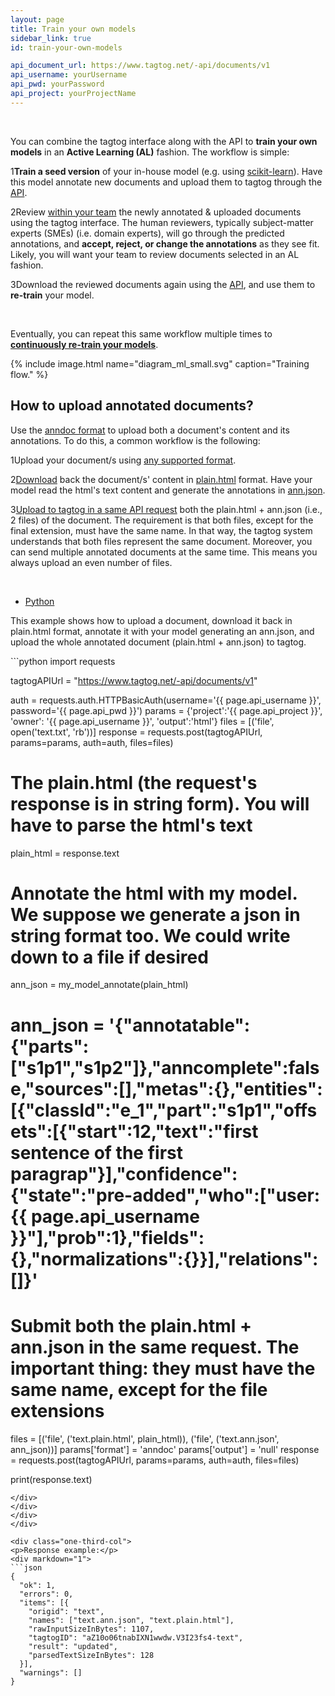 ```yaml
---
layout: page
title: Train your own models
sidebar_link: true
id: train-your-own-models

api_document_url: https://www.tagtog.net/-api/documents/v1
api_username: yourUsername
api_pwd: yourPassword
api_project: yourProjectName
---
```


<div class="two-third-col">
  <br>
  <p>You can combine the tagtog interface along with the API to <strong>train your own models</strong> in an <strong>Active Learning (AL)</strong> fashion. The workflow is simple:</p>

  <p class="numbered-item"><span class="number-1">1</span><strong>Train a seed version</strong> of your in-house model (e.g. using <a href="http://scikit-learn.org/stable/">scikit-learn</a>). Have this model annotate new documents and upload them to tagtog through the <a href="/API.html">API</a>.</p>

  <p class="numbered-item"><span class="number-2">2</span>Review <a href="collaboration.html">within your team</a> the newly annotated & uploaded documents using the tagtog interface. The human reviewers, typically subject-matter experts (SMEs) (i.e. domain experts), will go through the predicted annotations, and <strong>accept, reject, or change the annotations</strong> as they see fit. Likely, you will want your team to review documents selected in an AL fashion.</p>  

  <p class="numbered-item"><span class="number-3">3</span>Download the reviewed documents again using the <a href="/API.html">API</a>, and use them to <strong>re-train</strong> your model.</p>
</div>


<div class="two-third-col">
  <br>
  <p>Eventually, you can repeat this same workflow multiple times to <a href="machine-learning.html#continuous-learning"><strong>continuously re-train your models</strong></a>.</p>

  {% include image.html name="diagram_ml_small.svg" caption="Training flow." %}
</div>


<div class="two-third-col">
  <h2>How to upload annotated documents?</h2>

  <p>Use the <a href="anndoc.html">anndoc format</a> to upload both a document's content and its annotations. To do this, a common workflow is the following:</p>

  <!-- -->

  <p class="numbered-item"><span class="number-1">1</span>Upload your document/s using <a href="ioformats.html">any supported format</a>.</p>

  <p class="numbered-item"><span class="number-2">2</span><a href="API.html#output-parameter">Download</a> back the document/s' content in <a href="anndoc.html#plain-html">plain.html</a> format. Have your model read the html's text content and generate the annotations in <a href="anndoc.html#ann-json">ann.json</a>.</p>

  <p class="numbered-item"><span class="number-3">3</span><a href="API.html#files-post">Upload to tagtog in a same API request</a> both the plain.html + ann.json (i.e., 2 files) of the document. The requirement is that both files, except for the final extension, must have the same name. In that way, the tagtog system understands that both files represent the same document. Moreover, you can  send multiple annotated documents at the same time. This means you always upload an even number of files.</p>
</div>



<div class="two-third-col">
    <br/>
    <div id="tabs-container">
      <ul class="tabs-menu">
        <li class="current"><a href="#tab-1-file">Python</a></li>        
      </ul>
      <div class="tab">
      <p class="code-desc">This example shows how to upload a document, download it back in plain.html format, annotate it with your model generating an ann.json, and upload the whole annotated document (plain.html + ann.json) to tagtog.</p>
  <div id="tab-2-file" class="tab-content" style="display: block" markdown="1">
  ```python
  import requests

  tagtogAPIUrl = "https://www.tagtog.net/-api/documents/v1"

  auth = requests.auth.HTTPBasicAuth(username='{{ page.api_username }}', password='{{ page.api_pwd }}')
  params = {'project':'{{ page.api_project }}', 'owner': '{{ page.api_username }}', 'output':'html'}
  files = [('file', open('text.txt', 'rb'))]
  response = requests.post(tagtogAPIUrl, params=params, auth=auth, files=files)

  # The plain.html (the request's response is in string form). You will have to parse the html's text
  plain_html = response.text
  # Annotate the html with my model. We suppose we generate a json in string format too. We could write down to a file if desired
  ann_json = my_model_annotate(plain_html)
  # ann_json = '{"annotatable":{"parts":["s1p1","s1p2"]},"anncomplete":false,"sources":[],"metas":{},"entities":[{"classId":"e_1","part":"s1p1","offsets":[{"start":12,"text":"first sentence of the first paragrap"}],"confidence":{"state":"pre-added","who":["user:{{ page.api_username }}"],"prob":1},"fields":{},"normalizations":{}}],"relations":[]}'

  # Submit both the plain.html + ann.json in the same request. The important thing: they must have the same name, except for the file extensions
  files = [('file', ('text.plain.html', plain_html)), ('file', ('text.ann.json', ann_json))]
  params['format'] = 'anndoc'
  params['output'] = 'null'
  response = requests.post(tagtogAPIUrl, params=params, auth=auth, files=files)

  print(response.text)
  ```    
  </div>
</div>
</div>
</div>

<div class="one-third-col">
  <p>Response example:</p>
  <div markdown="1">
  ```json
  {
    "ok": 1,
    "errors": 0,
    "items": [{
      "origid": "text",
      "names": ["text.ann.json", "text.plain.html"],
      "rawInputSizeInBytes": 1107,
      "tagtogID": "aZ10o06tnabIXN1wwdw.V3I23fs4-text",
      "result": "updated",
      "parsedTextSizeInBytes": 128
    }],
    "warnings": []
  }
  ```
  </div>
</div>
